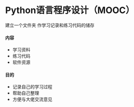 # Python语言程序设计（MOOC）
建立一个文件夹 作学习记录和练习代码的储存

#### 内容

- 学习资料
 - 练习代码
  - 软件资源
  
#### 目的
 - 记录自己的学习过程
 - 帮助自己整理
 - 方便与大佬交流意见
